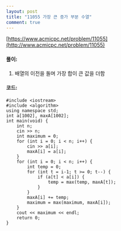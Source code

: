 ```yaml
---
layout: post
title: "11055 가장 큰 증가 부분 수열"
comment: true
---
```

[https://www.acmicpc.net/problem/11055](http://www.acmicpc.net/problem/11055)

#### **풀이:**
1. 배열의 이전을 돌며 가장 합이 큰 값을 더함

#### **코드:**

```
#include <iostream>
#include <algorithm>
using namespace std;
int a[1002], maxA[1002];
int main(void) {
	int n;
	cin >> n;
	int maximum = 0;
	for (int i = 0; i < n; i++) {
		cin >> a[i];
		maxA[i] = a[i];
	}
	for (int i = 0; i < n; i++) {
		int temp = 0;
		for (int t = i-1; t >= 0; t--) {
			if (a[t] < a[i]) {
				temp = max(temp, maxA[t]);
			}
		}
		maxA[i] += temp;
		maximum = max(maximum, maxA[i]);
	}
	cout << maximum << endl;
	return 0;
}
```

